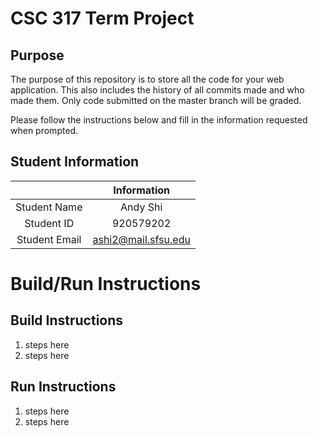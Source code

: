 # CSC 317 Term Project

## Purpose

The purpose of this repository is to store all the code for your web application. This also includes the history of all commits made and who made them. Only code submitted on the master branch will be graded.

Please follow the instructions below and fill in the information requested when prompted.

## Student Information

|               | Information   |
|:-------------:|:-------------:|
| Student Name  | Andy Shi      |
| Student ID    | 920579202     |
| Student Email | ashi2@mail.sfsu.edu    |



# Build/Run Instructions

## Build Instructions
1. steps here
2. steps here

## Run Instructions
1. steps here
2. steps here 

